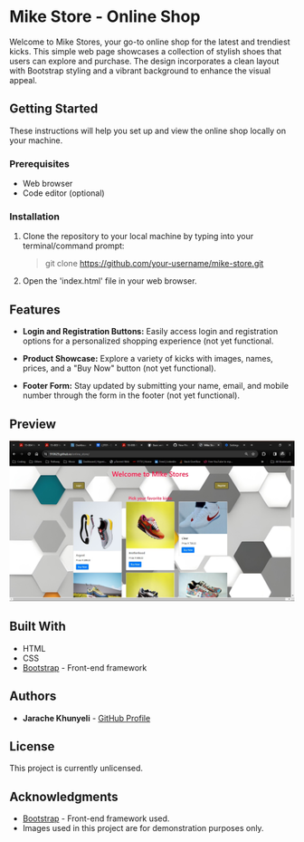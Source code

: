 # Mike Store - Online Shop

Welcome to Mike Stores, your go-to online shop for the latest and trendiest kicks. This simple web page showcases a collection of stylish shoes that users can explore and purchase. The design incorporates a clean layout with Bootstrap styling and a vibrant background to enhance the visual appeal.

## Getting Started

These instructions will help you set up and view the online shop locally on your machine.

### Prerequisites

- Web browser
- Code editor (optional)

### Installation

1. Clone the repository to your local machine by typing into your terminal/command prompt:
   >git clone https://github.com/your-username/mike-store.git
2. Open the 'index.html' file in your web browser.

## Features

- **Login and Registration Buttons:** Easily access login and registration options for a personalized shopping experience (not yet functional.

- **Product Showcase:** Explore a variety of kicks with images, names, prices, and a "Buy Now" button (not yet functional).

- **Footer Form:** Stay updated by submitting your name, email, and mobile number through the form in the footer (not yet functional).

## Preview

![Mike Store Preview](store_preview.jpg)

## Built With

- HTML
- CSS
- [Bootstrap](https://getbootstrap.com/) - Front-end framework

## Authors

- **Jarache Khunyeli** - [GitHub Profile](https://github.com/910629)

## License

This project is currently unlicensed.

## Acknowledgments

- [Bootstrap](https://getbootstrap.com/) - Front-end framework used.
- Images used in this project are for demonstration purposes only.
